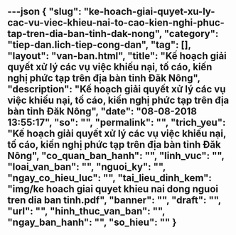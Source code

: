 ---json
{
    "slug": "ke-hoach-giai-quyet-xu-ly-cac-vu-viec-khieu-nai-to-cao-kien-nghi-phuc-tap-tren-dia-ban-tinh-dak-nong",
    "category": "tiep-dan.lich-tiep-cong-dan",
    "tag": [],
    "layout": "van-ban.html",
    "title": "Kế hoạch giải quyết xử lý các vụ việc khiếu nại, tố cáo, kiến nghị phức tạp trên địa bàn tỉnh Đăk Nông",
    "description": "Kế hoạch giải quyết xử lý các vụ việc khiếu nại, tố cáo, kiến nghị phức tạp trên địa bàn tỉnh Đăk Nông",
    "date": "08-08-2018 13:55:17",
    "so": "",
    "permalink": "",
    "trich_yeu": "Kế hoạch giải quyết xử lý các vụ việc khiếu nại, tố cáo, kiến nghị phức tạp trên địa bàn tỉnh Đăk Nông",
    "co_quan_ban_hanh": "",
    "linh_vuc": "",
    "loai_van_ban": "",
    "nguoi_ky": "",
    "ngay_co_hieu_luc": "",
    "tai_lieu_dinh_kem": "img/ke hoach giai quyet khieu nai dong nguoi tren dia ban tinh.pdf",
    "banner": "",
    "draft": "",
    "url": "",
    "hinh_thuc_van_ban": "",
    "ngay_ban_hanh": "",
    "so_hieu": ""
}
---
